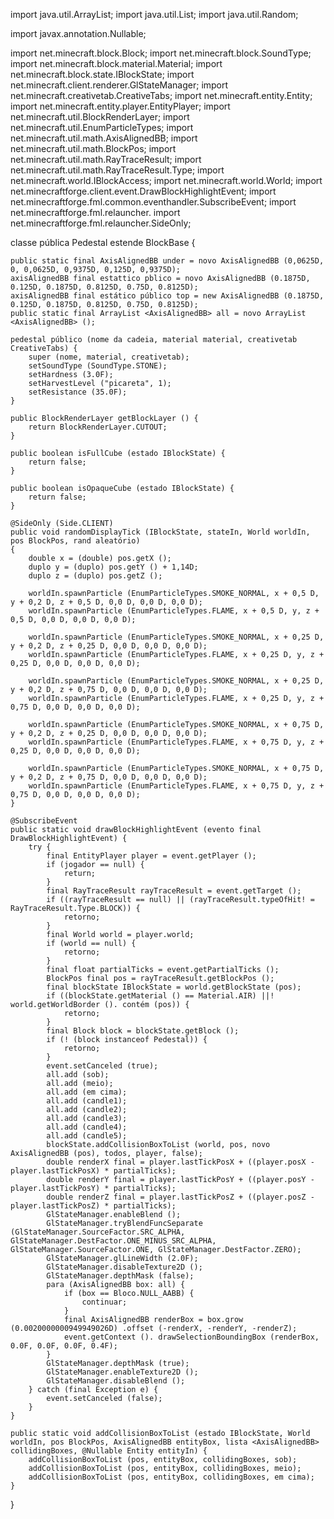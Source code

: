 i﻿mport java.util.ArrayList; 
import java.util.List; 
import java.util.Random;

import javax.annotation.Nullable;

import net.minecraft.block.Block; 
import net.minecraft.block.SoundType; 
import net.minecraft.block.material.Material; 
import net.minecraft.block.state.IBlockState; 
import net.minecraft.client.renderer.GlStateManager; 
import net.minecraft.creativetab.CreativeTabs; 
import net.minecraft.entity.Entity; 
import net.minecraft.entity.player.EntityPlayer; 
import net.minecraft.util.BlockRenderLayer; 
import net.minecraft.util.EnumParticleTypes; 
import net.minecraft.util.math.AxisAlignedBB; 
import net.minecraft.util.math.BlockPos; 
import net.minecraft.util.math.RayTraceResult; 
import net.minecraft.util.math.RayTraceResult.Type;
import net.minecraft.world.IBlockAccess; 
import net.minecraft.world.World; 
import net.minecraftforge.client.event.DrawBlockHighlightEvent; 
import net.minecraftforge.fml.common.eventhandler.SubscribeEvent; 
import net.minecraftforge.fml.relauncher. 
import net.minecraftforge.fml.relauncher.SideOnly;

classe pública Pedestal estende BlockBase {

    public static final AxisAlignedBB under = novo AxisAlignedBB (0,0625D, 0, 0,0625D, 0,9375D, 0,125D, 0,9375D); 
    axisAlignedBB final estattico pblico = novo AxisAlignedBB (0.1875D, 0.125D, 0.1875D, 0.8125D, 0.75D, 0.8125D); 
    axisAlignedBB final estático público top = new AxisAlignedBB (0.1875D, 0.125D, 0.1875D, 0.8125D, 0.75D, 0.8125D); 
    public static final ArrayList <AxisAlignedBB> all = novo ArrayList <AxisAlignedBB> (); 
    
    pedestal público (nome da cadeia, material material, creativetab CreativeTabs) { 
        super (nome, material, creativetab); 
        setSoundType (SoundType.STONE); 
        setHardness (3.0F); 
        setHarvestLevel ("picareta", 1); 
        setResistance (35.0F); 
    }    
    
    public BlockRenderLayer getBlockLayer () { 
        return BlockRenderLayer.CUTOUT; 
    }

    public boolean isFullCube (estado IBlockState) { 
        return false; 
    } 
    
    public boolean isOpaqueCube (estado IBlockState) { 
        return false; 
    } 
    
    @SideOnly (Side.CLIENT) 
    public void randomDisplayTick (IBlockState, stateIn, World worldIn, pos BlockPos, rand aleatório) 
    { 
        double x = (double) pos.getX (); 
        duplo y = (duplo) pos.getY () + 1,14D; 
        duplo z = (duplo) pos.getZ (); 
        
        worldIn.spawnParticle (EnumParticleTypes.SMOKE_NORMAL, x + 0,5 D, y + 0,2 D, z + 0,5 D, 0,0 D, 0,0 D, 0,0 D); 
        worldIn.spawnParticle (EnumParticleTypes.FLAME, x + 0,5 D, y, z + 0,5 D, 0,0 D, 0,0 D, 0,0 D); 
       
        worldIn.spawnParticle (EnumParticleTypes.SMOKE_NORMAL, x + 0,25 D, y + 0,2 D, z + 0,25 D, 0,0 D, 0,0 D, 0,0 D); 
        worldIn.spawnParticle (EnumParticleTypes.FLAME, x + 0,25 D, y, z + 0,25 D, 0,0 D, 0,0 D, 0,0 D); 
        
        worldIn.spawnParticle (EnumParticleTypes.SMOKE_NORMAL, x + 0,25 D, y + 0,2 D, z + 0,75 D, 0,0 D, 0,0 D, 0,0 D); 
        worldIn.spawnParticle (EnumParticleTypes.FLAME, x + 0,25 D, y, z + 0,75 D, 0,0 D, 0,0 D, 0,0 D); 
        
        worldIn.spawnParticle (EnumParticleTypes.SMOKE_NORMAL, x + 0,75 D, y + 0,2 D, z + 0,25 D, 0,0 D, 0,0 D, 0,0 D); 
        worldIn.spawnParticle (EnumParticleTypes.FLAME, x + 0,75 D, y, z + 0,25 D, 0,0 D, 0,0 D, 0,0 D);

        worldIn.spawnParticle (EnumParticleTypes.SMOKE_NORMAL, x + 0,75 D, y + 0,2 D, z + 0,75 D, 0,0 D, 0,0 D, 0,0 D); 
        worldIn.spawnParticle (EnumParticleTypes.FLAME, x + 0,75 D, y, z + 0,75 D, 0,0 D, 0,0 D, 0,0 D); 
    } 
    
    @SubscribeEvent 
    public static void drawBlockHighlightEvent (evento final DrawBlockHighlightEvent) { 
        try { 
            final EntityPlayer player = event.getPlayer (); 
            if (jogador == null) { 
                return; 
            } 
            final RayTraceResult rayTraceResult = event.getTarget (); 
            if ((rayTraceResult == null) || (rayTraceResult.typeOfHit! = RayTraceResult.Type.BLOCK)) { 
                retorno;
            } 
            final World world = player.world; 
            if (world == null) { 
                retorno; 
            } 
            final float partialTicks = event.getPartialTicks (); 
            BlockPos final pos = rayTraceResult.getBlockPos (); 
            final blockState IBlockState = world.getBlockState (pos); 
            if ((blockState.getMaterial () == Material.AIR) ||! world.getWorldBorder (). contém (pos)) { 
                retorno; 
            } 
            final Block block = blockState.getBlock (); 
            if (! (block instanceof Pedestal)) { 
                retorno; 
            }
            event.setCanceled (true); 
            all.add (sob); 
            all.add (meio); 
            all.add (em cima); 
            all.add (candle1); 
            all.add (candle2); 
            all.add (candle3); 
            all.add (candle4); 
            all.add (candle5); 
            blockState.addCollisionBoxToList (world, pos, novo AxisAlignedBB (pos), todos, player, false); 
            double renderX final = player.lastTickPosX + ((player.posX - player.lastTickPosX) * partialTicks); 
            double renderY final = player.lastTickPosY + ((player.posY - player.lastTickPosY) * partialTicks);
            double renderZ final = player.lastTickPosZ + ((player.posZ - player.lastTickPosZ) * partialTicks); 
            GlStateManager.enableBlend (); 
            GlStateManager.tryBlendFuncSeparate (GlStateManager.SourceFactor.SRC_ALPHA, GlStateManager.DestFactor.ONE_MINUS_SRC_ALPHA, GlStateManager.SourceFactor.ONE, GlStateManager.DestFactor.ZERO); 
            GlStateManager.glLineWidth (2.0F); 
            GlStateManager.disableTexture2D (); 
            GlStateManager.depthMask (false); 
            para (AxisAlignedBB box: all) { 
                if (box == Bloco.NULL_AABB) { 
                    continuar; 
                }
                final AxisAlignedBB renderBox = box.grow (0.0020000000949949026D) .offset (-renderX, -renderY, -renderZ); 
                event.getContext (). drawSelectionBoundingBox (renderBox, 0.0F, 0.0F, 0.0F, 0.4F); 
            } 
            GlStateManager.depthMask (true); 
            GlStateManager.enableTexture2D (); 
            GlStateManager.disableBlend (); 
        } catch (final Exception e) { 
            event.setCanceled (false); 
        } 
    } 
    
    public static void addCollisionBoxToList (estado IBlockState, World worldIn, pos BlockPos, AxisAlignedBB entityBox, lista <AxisAlignedBB> collidingBoxes, @Nullable Entity entityIn) {
        addCollisionBoxToList (pos, entityBox, collidingBoxes, sob); 
        addCollisionBoxToList (pos, entityBox, collidingBoxes, meio); 
        addCollisionBoxToList (pos, entityBox, collidingBoxes, em cima); 
    } 
}
